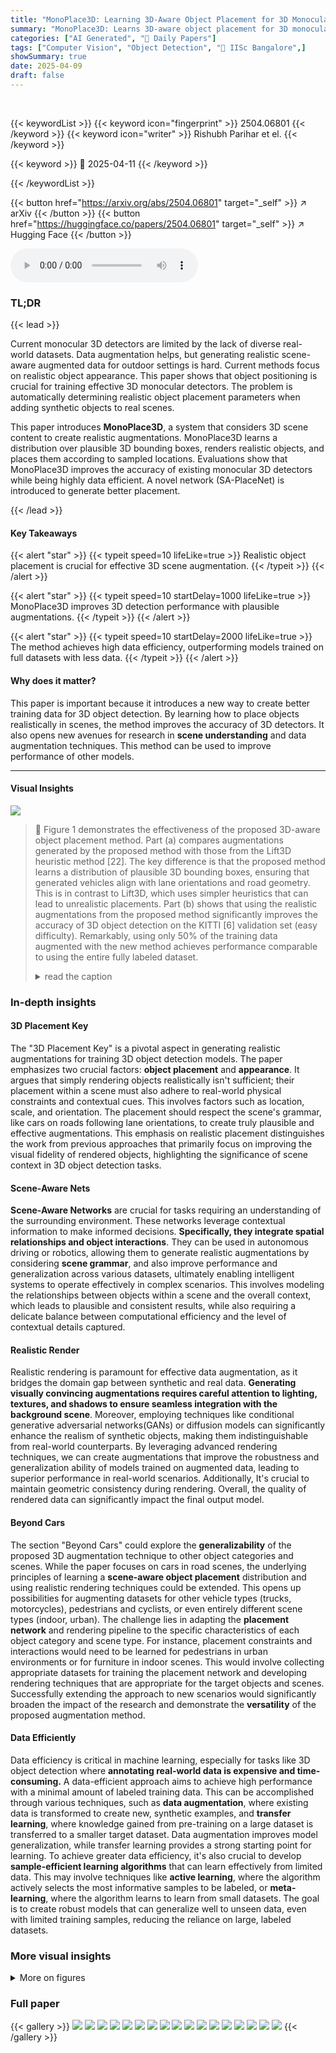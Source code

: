 ```yaml
---
title: "MonoPlace3D: Learning 3D-Aware Object Placement for 3D Monocular Detection"
summary: "MonoPlace3D: Learns 3D-aware object placement for 3D monocular detection, enhancing realism and data efficiency."
categories: ["AI Generated", "🤗 Daily Papers"]
tags: ["Computer Vision", "Object Detection", "🏢 IISc Bangalore",]
showSummary: true
date: 2025-04-09
draft: false
---
```


<br>

{{< keywordList >}}
{{< keyword icon="fingerprint" >}} 2504.06801 {{< /keyword >}}
{{< keyword icon="writer" >}} Rishubh Parihar et el. {{< /keyword >}}
 
{{< keyword >}} 🤗 2025-04-11 {{< /keyword >}}
 
{{< /keywordList >}}

{{< button href="https://arxiv.org/abs/2504.06801" target="_self" >}}
↗ arXiv
{{< /button >}}
{{< button href="https://huggingface.co/papers/2504.06801" target="_self" >}}
↗ Hugging Face
{{< /button >}}



<audio controls>
    <source src="https://ai-paper-reviewer.com/2504.06801/podcast.wav" type="audio/wav">
    Your browser does not support the audio element.
</audio>


### TL;DR


{{< lead >}}

Current monocular 3D detectors are limited by the lack of diverse real-world datasets. Data augmentation helps, but generating realistic scene-aware augmented data for outdoor settings is hard. Current methods focus on realistic object appearance. This paper shows that object positioning is crucial for training effective 3D monocular detectors. The problem is automatically determining realistic object placement parameters when adding synthetic objects to real scenes. 



This paper introduces **MonoPlace3D**, a system that considers 3D scene content to create realistic augmentations. MonoPlace3D learns a distribution over plausible 3D bounding boxes, renders realistic objects, and places them according to sampled locations. Evaluations show that MonoPlace3D improves the accuracy of existing monocular 3D detectors while being highly data efficient. A novel network (SA-PlaceNet) is introduced to generate better placement.

{{< /lead >}}


#### Key Takeaways

{{< alert "star" >}}
{{< typeit speed=10 lifeLike=true >}} Realistic object placement is crucial for effective 3D scene augmentation. {{< /typeit >}}
{{< /alert >}}

{{< alert "star" >}}
{{< typeit speed=10 startDelay=1000 lifeLike=true >}} MonoPlace3D improves 3D detection performance with plausible augmentations. {{< /typeit >}}
{{< /alert >}}

{{< alert "star" >}}
{{< typeit speed=10 startDelay=2000 lifeLike=true >}} The method achieves high data efficiency, outperforming models trained on full datasets with less data. {{< /typeit >}}
{{< /alert >}}

#### Why does it matter?
This paper is important because it introduces a new way to create better training data for 3D object detection. By learning how to place objects realistically in scenes, the method improves the accuracy of 3D detectors. It also opens new avenues for research in **scene understanding** and data augmentation techniques.  This method can be used to improve performance of other models.

------
#### Visual Insights



![](https://arxiv.org/html/2504.06801/x1.png)

> 🔼 Figure 1 demonstrates the effectiveness of the proposed 3D-aware object placement method.  Part (a) compares augmentations generated by the proposed method with those from the Lift3D heuristic method [22]. The key difference is that the proposed method learns a distribution of plausible 3D bounding boxes, ensuring that generated vehicles align with lane orientations and road geometry. This is in contrast to Lift3D, which uses simpler heuristics that can lead to unrealistic placements. Part (b) shows that using the realistic augmentations from the proposed method significantly improves the accuracy of 3D object detection on the KITTI [6] validation set (easy difficulty).  Remarkably, using only 50% of the training data augmented with the new method achieves performance comparable to using the entire fully labeled dataset.
> <details>
> <summary>read the caption</summary>
> Figure 1: a) We compare augmentations from our learned placement with heuristic-based placements from Lift3D [22]. In our augmentations, vehicles follow the lane orientations and are placed appropriately. b) These realistic augmentations significantly improve the 3D detection performance (KITTI  [6] val set, (easy)). Notably, we achieve detection performance comparable to that of the fully labeled dataset using only 50%percent5050\%50 % of the dataset.
> </details>







### In-depth insights


#### 3D Placement Key
The "3D Placement Key" is a pivotal aspect in generating realistic augmentations for training 3D object detection models. The paper emphasizes two crucial factors: **object placement** and **appearance**. It argues that simply rendering objects realistically isn't sufficient; their placement within a scene must also adhere to real-world physical constraints and contextual cues. This involves factors such as location, scale, and orientation. The placement should respect the scene's grammar, like cars on roads following lane orientations, to create truly plausible and effective augmentations. This emphasis on realistic placement distinguishes the work from previous approaches that primarily focus on improving the visual fidelity of rendered objects, highlighting the significance of scene context in 3D object detection tasks.

#### Scene-Aware Nets
**Scene-Aware Networks** are crucial for tasks requiring an understanding of the surrounding environment. These networks leverage contextual information to make informed decisions. **Specifically, they integrate spatial relationships and object interactions**. They can be used in autonomous driving or robotics, allowing them to generate realistic augmentations by considering **scene grammar**, and also improve performance and generalization across various datasets, ultimately enabling intelligent systems to operate effectively in complex scenarios.  This involves modeling the relationships between objects within a scene and the overall context, which leads to plausible and consistent results, while also requiring a delicate balance between computational efficiency and the level of contextual details captured.

#### Realistic Render
Realistic rendering is paramount for effective data augmentation, as it bridges the domain gap between synthetic and real data. **Generating visually convincing augmentations requires careful attention to lighting, textures, and shadows to ensure seamless integration with the background scene**. Moreover, employing techniques like conditional generative adversarial networks(GANs) or diffusion models can significantly enhance the realism of synthetic objects, making them indistinguishable from real-world counterparts. By leveraging advanced rendering techniques, we can create augmentations that improve the robustness and generalization ability of models trained on augmented data, leading to superior performance in real-world scenarios. Additionally, It's crucial to maintain geometric consistency during rendering. Overall, the quality of rendered data can significantly impact the final output model.

#### Beyond Cars
The section "Beyond Cars" could explore the **generalizability** of the proposed 3D augmentation technique to other object categories and scenes. While the paper focuses on cars in road scenes, the underlying principles of learning a **scene-aware object placement** distribution and using realistic rendering techniques could be extended. This opens up possibilities for augmenting datasets for other vehicle types (trucks, motorcycles), pedestrians and cyclists, or even entirely different scene types (indoor, urban). The challenge lies in adapting the **placement network** and rendering pipeline to the specific characteristics of each object category and scene type. For instance, placement constraints and interactions would need to be learned for pedestrians in urban environments or for furniture in indoor scenes. This would involve collecting appropriate datasets for training the placement network and developing rendering techniques that are appropriate for the target objects and scenes. Successfully extending the approach to new scenarios would significantly broaden the impact of the research and demonstrate the **versatility** of the proposed augmentation method.

#### Data Efficiently
Data efficiency is critical in machine learning, especially for tasks like 3D object detection where **annotating real-world data is expensive and time-consuming.** A data-efficient approach aims to achieve high performance with a minimal amount of labeled training data. This can be accomplished through various techniques, such as **data augmentation**, where existing data is transformed to create new, synthetic examples, and **transfer learning**, where knowledge gained from pre-training on a large dataset is transferred to a smaller target dataset. Data augmentation improves model generalization, while transfer learning provides a strong starting point for learning. To achieve greater data efficiency, it's also crucial to develop **sample-efficient learning algorithms** that can learn effectively from limited data. This may involve techniques like **active learning**, where the algorithm actively selects the most informative samples to be labeled, or **meta-learning**, where the algorithm learns to learn from small datasets. The goal is to create robust models that can generalize well to unseen data, even with limited training samples, reducing the reliance on large, labeled datasets.


### More visual insights

<details>
<summary>More on figures
</summary>


![](https://arxiv.org/html/2504.06801/x2.png)

> 🔼 Figure 2 illustrates the architecture and training process of the SA-PlaceNet, a key component of MonoPlace3D. (a) depicts the network architecture.  SA-PlaceNet takes as input a background image and its corresponding depth map. It processes this information to output the mean and covariance (implicitly represented) of a multi-dimensional Gaussian distribution. This distribution models the likely locations of 3D bounding boxes in the scene. During training, 3D bounding boxes are sampled from this Gaussian distribution to calculate the training loss.  (b) details the geometry-aware augmentation strategy. This augmentation technique operates in a Bird's Eye View (BEV) representation. For each source car's location, K nearest neighboring cars with similar orientations are identified.  The location of the source car is then adjusted by interpolation with the locations of these neighbors. Algorithm 1 in the paper provides further detail on this process.
> <details>
> <summary>read the caption</summary>
> Figure 2: a) SA-PlaceNet Architecture: Given an input background image and corresponding depth to predict the means of a multi-dimensional Gaussian distribution over 3D bounding boxes. 3D bounding boxes are sampled from each of these Gaussian to compute the training loss. b) Geometry-aware augmentation in BEV (Birds Eye View). For a given source car location (bl⁢o⁢csubscript𝑏𝑙𝑜𝑐b_{loc}italic_b start_POSTSUBSCRIPT italic_l italic_o italic_c end_POSTSUBSCRIPT), we first find K𝐾Kitalic_K nearest neighbors with the same orientation and augment the location to b~l⁢o⁢csubscript~𝑏𝑙𝑜𝑐\tilde{b}_{loc}over~ start_ARG italic_b end_ARG start_POSTSUBSCRIPT italic_l italic_o italic_c end_POSTSUBSCRIPT by interpolating with neighboring locations nl⁢o⁢csubscript𝑛𝑙𝑜𝑐n_{loc}italic_n start_POSTSUBSCRIPT italic_l italic_o italic_c end_POSTSUBSCRIPT (Alg.1)
> </details>



![](https://arxiv.org/html/2504.06801/x3.png)

> 🔼 This figure illustrates the rendering pipeline used to create realistic augmented images of cars.  First, a 3D car model is rendered with a shadow, using parameters derived from the predicted 3D bounding box. Then, ControlNet [53] is employed to enhance the quality of the car rendering, resulting in a more realistic appearance that maintains the original orientation and scale. Finally, the rendered car and shadow are combined with the background image at the determined 3D location to produce a final, photorealistic augmented image.
> <details>
> <summary>read the caption</summary>
> Figure 3: Rendering pipeline: Given a 3D asset, we first render an image and shadow from a fixed light source according to the 3D box parameters. Next, we used edge-conditioned ControlNet [53] to generate a realistic car version that follows the same orientation and scale as the rendered image. Finally, we use the obtained shadow, rendered car, and 3D location to place the car and render augmented images.
> </details>



![](https://arxiv.org/html/2504.06801/x4.png)

> 🔼 Figure 4 visualizes the output of the Scene-Aware Plausible 3D Placement Network (SA-PlaceNet).  Given a road scene image as input, SA-PlaceNet predicts a probability distribution over possible locations for placing cars. This distribution is represented as a heatmap, where brighter regions indicate higher probabilities of car placement.  The heatmaps in Figure 4 demonstrate that SA-PlaceNet identifies a large area along the road as suitable for placing cars, reflecting a realistic understanding of how vehicles are typically positioned in road scenes. The figure also shows examples of the 3D bounding boxes and realistic renderings of cars generated based on the heatmap’s predictions.  These examples further illustrate the plausibility and diversity of object placements learned by SA-PlaceNet.
> <details>
> <summary>read the caption</summary>
> Figure 4: Given an input source image, we plot the heatmaps of the mean objectness score at each pixel location. The generated heatmaps span a large region on the road with plausible locations of objects. Next, we show samples of bounding boxes and realistic renderings of cars in the scene.
> </details>



![](https://arxiv.org/html/2504.06801/x5.png)

> 🔼 Figure 5 presents an ablation study on the object placement module. (a) shows heatmaps representing the aggregated objectness scores for different placement methods: a naive baseline without geometric augmentation or variational inference, a model with only variational inference, a model with only geometric augmentation, and the full model. The heatmaps illustrate how the full model generates diverse and plausible placements across a wider area of the road, unlike the baseline and other variations. (b) displays histograms comparing the distributions of orientations from ground truth bounding boxes and the generated bounding boxes, demonstrating that the model's generated orientations closely match the real-world distributions.
> <details>
> <summary>read the caption</summary>
> Figure 5: a) Ablation for object placement - For a background road scene, we visualize the heatmaps of aggregated objectness scores at each pixel location. Geometric augmentation and variational inference help to generate diverse and plausible object placements. b) Histogram of the distribution of orientations of the ground truth bounding boxes and the generated bounding boxes.
> </details>



![](https://arxiv.org/html/2504.06801/x6.png)

> 🔼 This figure demonstrates a comparison of different rendering methods used for generating synthetic car images for 3D object detection.  The input to all methods is a source image and predicted 3D bounding boxes. Three approaches are shown:  1) a simple rendering using a ShapeNet [5] 3D car model; 2) a rendering using the Lift3D [22] method which generates realistic car models; and 3) the method proposed by the authors, which aims to produce even more realistic renderings. The figure highlights that the authors' approach reduces the 'domain gap' – the difference in visual style – between the synthetic and real car images, which is a key factor in creating effective data augmentation for 3D object detection.
> <details>
> <summary>read the caption</summary>
> Figure 6: Ablation over rendering methods: Given the source image and predicted 3D bounding boxes, we sample and render a synthetic ShapeNet [5] car; Lift3D [22] rendered method; and our realistic rendering. We show a smaller domain gap between the rendered cars and the original samples.
> </details>



![](https://arxiv.org/html/2504.06801/x7.png)

> 🔼 Figure 7 presents a qualitative comparison of object placement augmentation results from MonoPlace3D against several baseline methods.  It visually demonstrates the key advantages of MonoPlace3D: highly realistic renderings of augmented vehicles that seamlessly integrate into the background scene, adherence to realistic placement constraints (such as vehicles being positioned within roadways and following lane orientations), and a minimal domain gap between the augmented data and real-world training data. The figure highlights how the baseline methods produce less realistic and less natural-looking augmentations.
> <details>
> <summary>read the caption</summary>
> Figure 7: Qualitative comparison of the generated augmentations with all the baseline methods. Our augmentations are highly realistic, place cars following plausible placement properties, and have a minimal domain gap from the training dist.
> </details>



![](https://arxiv.org/html/2504.06801/x8.png)

> 🔼 Figure 8 displays examples of 3D object placement generated by the MonoPlace3D model on the NuScenes dataset.  It showcases the model's ability to generate realistic and plausible 3D bounding boxes for objects within diverse real-world scenes. The figure visually demonstrates the successful application of the proposed method in a dataset known for its complexity and variety, highlighting the model's capacity to generate high-quality augmentations even in challenging scenarios.
> <details>
> <summary>read the caption</summary>
> Figure 8: Placement on nuScenes [3] dataset.
> </details>



![](https://arxiv.org/html/2504.06801/x9.png)

> 🔼 This figure demonstrates the augmentation process for 3D object detection in sparse scenes.  Starting with a real-world image containing few vehicles (low density), the algorithm predicts the 3D bounding box locations for new, synthetic vehicles. Using a rendering algorithm, these synthetic cars are added to the scene. Two versions are shown: one where 1–3 cars are added (low density), and another where 4–5 cars are added (high density). The goal is to show that the model is capable of generating realistic augmentations in various traffic density scenarios.
> <details>
> <summary>read the caption</summary>
> Figure 9: Augmented training dataset for 3D object detection: Given a sparse scene with few cars, we place cars at the predicted 3D bounding box locations using our rendering algorithm. We present two sets of results, one with low density (1−3131-31 - 3 cars added) and another with high density (4−5454-54 - 5 cars added) for each scene.
> </details>



![](https://arxiv.org/html/2504.06801/x10.png)

> 🔼 Figure 10 presents qualitative results of applying the proposed augmentation method to pedestrian and cyclist categories within the KITTI dataset.  The augmentation process involved a simple copy-paste technique, directly placing the objects at the predicted 3D bounding box locations.  While this method introduces some visual artifacts due to the copy-paste approach, the resulting augmentations still demonstrably improve the overall 3D object detection performance, as detailed and quantitatively shown in the main body of the paper.
> <details>
> <summary>read the caption</summary>
> Figure 10: Placement results for pedestrian and cycle categories on KITTI dataset. Note that we applied copy-paste in the predicted 3D object box locations to generate the augmentations. Though copy-pasting causes image artifacts, these augmentations still improve 3D detection performance, as shown in the main paper.
> </details>



![](https://arxiv.org/html/2504.06801/x11.png)

> 🔼 This figure demonstrates the improved performance of the model on challenging 'corner cases.'  The images show examples where standard object detection methods struggle.  Specifically, it showcases situations involving partial occlusions, unusual object orientations, or objects located near scene boundaries – difficult scenarios where accurate object placement and recognition are crucial for autonomous driving applications. The results highlight that the 3D-aware object placement approach enables the model to detect objects more reliably even under these complex conditions.
> <details>
> <summary>read the caption</summary>
> Figure 11: Detection improvement in corner cases.
> </details>



![](https://arxiv.org/html/2504.06801/x12.png)

> 🔼 Figure 12 shows example images produced by the Stable Diffusion Inpainting pipeline [38], a method used in the paper to remove vehicles and objects from the KITTI dataset images.  The resulting images, which lack cars and other objects, serve as the input to the training process for the scene-aware placement network (SA-PlaceNet).  This inpainting step is crucial because the network is trained to predict where objects *could* plausibly be placed, which requires a clear view of the background scene without pre-existing objects that could bias the model's learning.
> <details>
> <summary>read the caption</summary>
> Figure 12: Outputs generated from Stable Diffusion Inpainting pipeline  [38]. These inpainted images are used for training our placement model.
> </details>



![](https://arxiv.org/html/2504.06801/x13.png)

> 🔼 Figure 13 displays various renderings of cars generated by the Lift3D model [22].  These renderings showcase the model's ability to create realistic car images from different perspectives and with various lighting conditions.  The images provide a visual representation of the diversity and quality of synthetic car data produced by Lift3D, which is relevant to understanding the comparison between the Lift3D method and the proposed approach in the paper.
> <details>
> <summary>read the caption</summary>
> Figure 13: Sampled views rendered from Lift3D [22].
> </details>



![](https://arxiv.org/html/2504.06801/x14.png)

> 🔼 This figure shows example images of cars from the Copy-Paste Database used in the paper.  The database contains cars and their corresponding 3D bounding boxes and binary segmentation masks. During inference, a car is selected from this database based on its similarity to the orientation of a predicted 3D bounding box, adding a degree of randomness to enhance diversity in the generated scenes. This technique helps ensure seamless integration of the synthetic cars into the background scene.
> <details>
> <summary>read the caption</summary>
> Figure 14: Sample cars from the Copy-Paste Database
> </details>



![](https://arxiv.org/html/2504.06801/x15.png)

> 🔼 This figure showcases various 3D car models from the ShapeNet dataset, each rendered from multiple viewpoints.  The models are used to create realistic car augmentations in the paper's proposed 3D object detection method. Different views and poses demonstrate the diversity of the car models utilized in the rendering pipeline. These diverse models ensure realistic augmentation and prevent biases from limited car representations.
> <details>
> <summary>read the caption</summary>
> Figure 15: Sample of ShapeNet [5] cars rendered at different views.
> </details>



![](https://arxiv.org/html/2504.06801/extracted/6350157/figs/fig13-orientation-correction.jpg)

> 🔼 This figure illustrates the effect of perspective projection on the visual appearance of 3D objects.  Two cars are shown, both with the same 3D orientation parameters. However, due to their different positions relative to the camera in the scene, their projected orientations on the 2D image plane appear different. The image on the left shows the relative 3D orientation of the cars, which is the same for both.  The image on the right shows the absolute 3D orientation, as they would appear when projected in an image.
> <details>
> <summary>read the caption</summary>
> Figure 16: Perspective and Absolute projection of cars with the same 3D orientation.
> </details>



![](https://arxiv.org/html/2504.06801/x16.png)

> 🔼 Figure 17 demonstrates the realistic car rendering process using ControlNet.  Panel (a) shows how ControlNet, conditioned on edge maps derived from ShapeNet car renderings and a text prompt ('A realistic car on the street'), produces diverse and realistic car images. The diversity is crucial for enhancing the realism of the augmentations. Panel (b) illustrates the shadow generation process. By placing a simple 2D plane under the 3D car model and adding a point light source (simulating the sun) in the Blender environment, realistic car shadows are generated, which are crucial for enhancing the visual realism of the augmented scenes.  These realistic cars and shadows are then integrated into the background image for the final augmented dataset. 
> <details>
> <summary>read the caption</summary>
> Figure 17: a) Diverse renderings generated with edge-conditioned ControlNet. B) Shadows are generated by rendering 3D assets with a point light source in the blender [8] environment
> </details>



</details>






### Full paper

{{< gallery >}}
<img src="https://ai-paper-reviewer.com/2504.06801/1.png" class="grid-w50 md:grid-w33 xl:grid-w25" />
<img src="https://ai-paper-reviewer.com/2504.06801/2.png" class="grid-w50 md:grid-w33 xl:grid-w25" />
<img src="https://ai-paper-reviewer.com/2504.06801/3.png" class="grid-w50 md:grid-w33 xl:grid-w25" />
<img src="https://ai-paper-reviewer.com/2504.06801/4.png" class="grid-w50 md:grid-w33 xl:grid-w25" />
<img src="https://ai-paper-reviewer.com/2504.06801/5.png" class="grid-w50 md:grid-w33 xl:grid-w25" />
<img src="https://ai-paper-reviewer.com/2504.06801/6.png" class="grid-w50 md:grid-w33 xl:grid-w25" />
<img src="https://ai-paper-reviewer.com/2504.06801/7.png" class="grid-w50 md:grid-w33 xl:grid-w25" />
<img src="https://ai-paper-reviewer.com/2504.06801/8.png" class="grid-w50 md:grid-w33 xl:grid-w25" />
<img src="https://ai-paper-reviewer.com/2504.06801/9.png" class="grid-w50 md:grid-w33 xl:grid-w25" />
<img src="https://ai-paper-reviewer.com/2504.06801/10.png" class="grid-w50 md:grid-w33 xl:grid-w25" />
<img src="https://ai-paper-reviewer.com/2504.06801/11.png" class="grid-w50 md:grid-w33 xl:grid-w25" />
<img src="https://ai-paper-reviewer.com/2504.06801/12.png" class="grid-w50 md:grid-w33 xl:grid-w25" />
<img src="https://ai-paper-reviewer.com/2504.06801/13.png" class="grid-w50 md:grid-w33 xl:grid-w25" />
<img src="https://ai-paper-reviewer.com/2504.06801/14.png" class="grid-w50 md:grid-w33 xl:grid-w25" />
<img src="https://ai-paper-reviewer.com/2504.06801/15.png" class="grid-w50 md:grid-w33 xl:grid-w25" />
<img src="https://ai-paper-reviewer.com/2504.06801/16.png" class="grid-w50 md:grid-w33 xl:grid-w25" />
<img src="https://ai-paper-reviewer.com/2504.06801/17.png" class="grid-w50 md:grid-w33 xl:grid-w25" />
{{< /gallery >}}